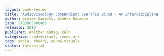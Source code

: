 ```yaml
---
layout: book-review
title: "Audiovisuology Compendium: See This Sound - An Interdisciplinary Survey of Audiovisual Culture"
author: Dieter Daniels, Sandra Naumann
isbn: 9783865606860
released: 2010
publisher: Walther König, Köln
categories: audiovisual, sound-art
tags: media, theory, sound-visuals
status: interested
---
```

